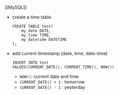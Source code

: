 [[MySQL]]

- create a time table
	```mysql
	CREATE TABLE test(
		my_date DATE,
		my_time TIME,
		my_datetime DATETIME
	);
	```
- add current timestamp (date, time, date-time)
	```mysql
	INSERT INTO test
	VALUES(CURRENT_DATE(), CURRENT_TIME(), NOW())
	```
	- `NOW()`: current date and time
	- `CURRENT_DATE() + 1` : tomorrow
	- `CURRENT_DATE() - 1` : yesterday